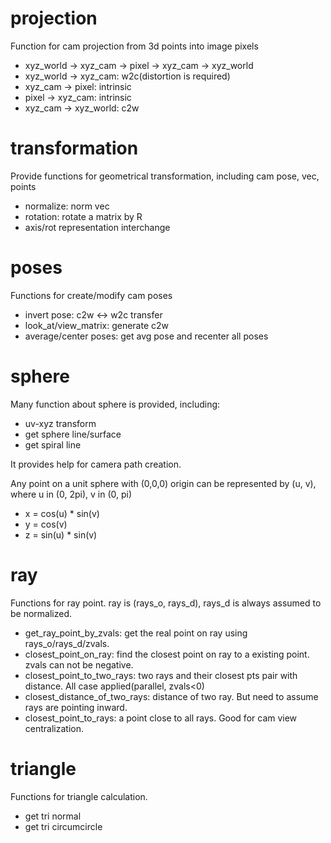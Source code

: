 # projection
Function for cam projection from 3d points into image pixels
- xyz_world -> xyz_cam -> pixel -> xyz_cam -> xyz_world
- xyz_world -> xyz_cam: w2c(distortion is required)
- xyz_cam -> pixel: intrinsic
- pixel -> xyz_cam: intrinsic
- xyz_cam -> xyz_world: c2w

# transformation
Provide functions for geometrical transformation, including cam pose, vec, points
- normalize: norm vec
- rotation: rotate a matrix by R
- axis/rot representation interchange

# poses
Functions for create/modify cam poses
- invert pose: c2w <-> w2c transfer
- look_at/view_matrix: generate c2w
- average/center poses: get avg pose and recenter all poses

# sphere
Many function about sphere is provided, including:
- uv-xyz transform
- get sphere line/surface
- get spiral line

It provides help for camera path creation.

Any point on a unit sphere with (0,0,0) origin can be represented by (u, v),
where u in (0, 2pi), v in (0, pi)
- x = cos(u) * sin(v)
- y = cos(v)
- z = sin(u) * sin(v)

# ray
Functions for ray point. ray is (rays_o, rays_d), rays_d is always assumed to be normalized.
- get_ray_point_by_zvals: get the real point on ray using rays_o/rays_d/zvals.
- closest_point_on_ray: find the closest point on ray to a existing point. zvals can not be negative.
- closest_point_to_two_rays: two rays and their closest pts pair with distance. All case applied(parallel, zvals<0)
- closest_distance_of_two_rays: distance of two ray. But need to assume rays are pointing inward.
- closest_point_to_rays: a point close to all rays. Good for cam view centralization.

# triangle
Functions for triangle calculation.
- get tri normal
- get tri circumcircle
